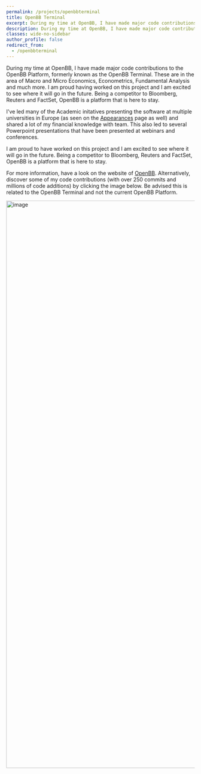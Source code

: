 ```yaml
---
permalink: /projects/openbbterminal
title: OpenBB Terminal
excerpt: During my time at OpenBB, I have made major code contributions to the OpenBB Platform, formerly known as the OpenBB Terminal. These are in the area of Macro and Micro Economics, Econometrics, Fundamental Analysis and much more. I am proud having worked on this project and I am excited to see where it will go in the future. Being a competitor to Bloomberg, Reuters and FactSet, OpenBB is a platform that is here to stay.
description: During my time at OpenBB, I have made major code contributions to the OpenBB Platform, formerly known as the OpenBB Terminal. These are in the area of Macro and Micro Economics, Econometrics, Fundamental Analysis and much more. I am proud having worked on this project and I am excited to see where it will go in the future. Being a competitor to Bloomberg, Reuters and FactSet, OpenBB is a platform that is here to stay.
classes: wide-no-sidebar
author_profile: false
redirect_from:
  - /openbbterminal
---
```


During my time at OpenBB, I have made major code contributions to the OpenBB Platform, formerly known as the OpenBB Terminal. These are in the area of Macro and Micro Economics, Econometrics, Fundamental Analysis and much more. I am proud having worked on this project and I am excited to see where it will go in the future. Being a competitor to Bloomberg, Reuters and FactSet, OpenBB is a platform that is here to stay.

I've led many of the Academic initatives presenting the software at multiple universities in Europe (as seen on the [Appearances](/appearances) page as well) and shared a lot of my financial knowledge with team. This also led to several Powerpoint presentations that have been presented at webinars and conferences.

I am proud to have worked on this project and I am excited to see where it will go in the future. Being a competitor to Bloomberg, Reuters and FactSet, OpenBB is a platform that is here to stay.

For more information, have a look on the website of [OpenBB](https://openbb.co/). Alternatively, discover some of my code contributions (with over 250 commits and millions of code additions) by clicking the image below. Be advised this is related to the OpenBB Terminal and not the current OpenBB Platform.

<a href="https://github.com/OpenBB-finance/OpenBBTerminal/pulls?q=is%3Apr+is%3Aclosed+author%3AJerBouma+sort%3Acomments-desc" target="_blank"><img width="1512" alt="image" src="https://github.com/JerBouma/jerbouma.github.io/assets/46355364/b2fa3e34-63c2-4ad6-b2f3-b249f489983e"></a>
